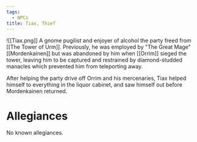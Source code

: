 ```yaml
---
tags:
  - NPCs
title: Tiax, Thief
---
```

![[Tiax.png]]
A gnome pugilist and enjoyer of alcohol the party freed from [[The Tower of Urm]]. Previously, he was employed by "The Great Mage" [[Mordenkainen]] but was abandoned by him when [[Orrim]] sieged the tower, leaving him to be captured and restrained by diamond-studded manacles which prevented him from teleporting away.

After helping the party drive off Orrim and his mercenaries, Tiax helped himself to everything in the liquor cabinet, and saw himself out before Mordenkainen returned.
# Allegiances
No known allegiances.